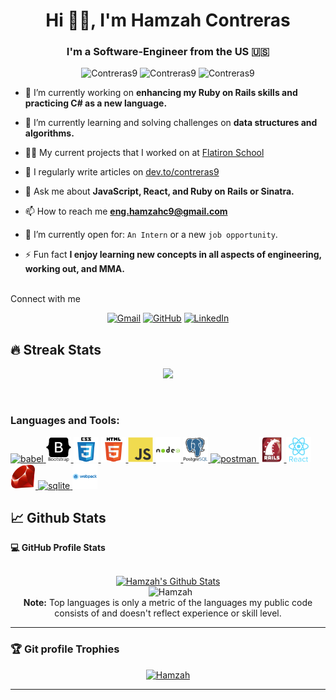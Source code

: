 <h1 align="center">Hi 👋🏼, I'm Hamzah Contreras</h1>
<h3 align="center">I'm a Software-Engineer from the US 🇺🇸</h3>

<p align="center"> <img src="https://komarev.com/ghpvc/?username=Contreras9&label=Profile%20views&color=0e75b6&style=flat" alt="Contreras9" />
		   <img src="https://badges.pufler.dev/repos/Contreras9" alt="Contreras9" />
		   <img src="https://img.shields.io/github/followers/Contreras9?label=Followers" alt="Contreras9" />
</p>

- 🔭 I’m currently working on **enhancing my Ruby on Rails skills and practicing C# as a new language.**

- 🌱 I’m currently learning and solving challenges on **data structures and algorithms.**

- 🏋🏽 My current projects that I worked on at [Flatiron School](https://github.com/Contreras9?tab=stars)

- 📝 I regularly write articles on [dev.to/contreras9](dev.to/contreras9)

- 💬 Ask me about **JavaScript, React, and Ruby on Rails or Sinatra.**

- 📫 How to reach me **eng.hamzahc9@gmail.com**
- 💭 I’m currently open for: `An Intern` or a new `job opportunity`.
- ⚡ Fun fact **I enjoy learning new concepts in all aspects of engineering, working out, and MMA.**
<br>

<!-- ## <img src="https://media.giphy.com/media/iY8CRBdQXODJSCERIr/giphy.gif" width="30px"> --> Connect with me
<p align="center">
	<a href="mailto:eng.hamzahc9@gmail.com"><img img src="https://img.shields.io/badge/gmail-%23EA4335.svg?style=plastic&logo=gmail&logoColor=white" alt="Gmail"/></a>
	<a href="https://github.com/Contreras9"><img src="https://img.shields.io/badge/github-%23181717.svg?style=plastic&logo=github&logoColor=white" alt="GitHub"/></a>
	<a href="https://www.linkedin.com/in/hamzah-contreras-1a7396160/"><img src="https://img.shields.io/badge/linkedin-%230A66C2.svg?style=plastic&logo=linkedin&logoColor=white" alt="LinkedIn"/></a>
</p>

## 🔥 Streak Stats
<p align="center"><img src="https://github-readme-streak-stats.herokuapp.com/?user=Contreras9&theme=algolia" /></p>

<br>

<h3 align="left">Languages and Tools:</h3>
<p align="left"> <a href="https://babeljs.io/" target="_blank" rel="noreferrer"> <img src="https://www.vectorlogo.zone/logos/babeljs/babeljs-icon.svg" alt="babel" width="40" height="40"/> </a> <a href="https://getbootstrap.com" target="_blank" rel="noreferrer"> <img src="https://raw.githubusercontent.com/devicons/devicon/master/icons/bootstrap/bootstrap-plain-wordmark.svg" alt="bootstrap" width="40" height="40"/> </a> <a href="https://www.w3schools.com/css/" target="_blank" rel="noreferrer"> <img src="https://raw.githubusercontent.com/devicons/devicon/master/icons/css3/css3-original-wordmark.svg" alt="css3" width="40" height="40"/> </a> <a href="https://www.w3.org/html/" target="_blank" rel="noreferrer"> <img src="https://raw.githubusercontent.com/devicons/devicon/master/icons/html5/html5-original-wordmark.svg" alt="html5" width="40" height="40"/> </a> <a href="https://developer.mozilla.org/en-US/docs/Web/JavaScript" target="_blank" rel="noreferrer"> <img src="https://raw.githubusercontent.com/devicons/devicon/master/icons/javascript/javascript-original.svg" alt="javascript" width="40" height="40"/> </a> <a href="https://nodejs.org" target="_blank" rel="noreferrer"> <img src="https://raw.githubusercontent.com/devicons/devicon/master/icons/nodejs/nodejs-original-wordmark.svg" alt="nodejs" width="40" height="40"/> </a> <a href="https://www.postgresql.org" target="_blank" rel="noreferrer"> <img src="https://raw.githubusercontent.com/devicons/devicon/master/icons/postgresql/postgresql-original-wordmark.svg" alt="postgresql" width="40" height="40"/> </a> <a href="https://postman.com" target="_blank" rel="noreferrer"> <img src="https://www.vectorlogo.zone/logos/getpostman/getpostman-icon.svg" alt="postman" width="40" height="40"/> </a> <a href="https://rubyonrails.org" target="_blank" rel="noreferrer"> <img src="https://raw.githubusercontent.com/devicons/devicon/master/icons/rails/rails-original-wordmark.svg" alt="rails" width="40" height="40"/> </a> <a href="https://reactjs.org/" target="_blank" rel="noreferrer"> <img src="https://raw.githubusercontent.com/devicons/devicon/master/icons/react/react-original-wordmark.svg" alt="react" width="40" height="40"/> </a> <a href="https://www.ruby-lang.org/en/" target="_blank" rel="noreferrer"> <img src="https://raw.githubusercontent.com/devicons/devicon/master/icons/ruby/ruby-original.svg" alt="ruby" width="40" height="40"/> </a> <a href="https://www.sqlite.org/" target="_blank" rel="noreferrer"> <img src="https://www.vectorlogo.zone/logos/sqlite/sqlite-icon.svg" alt="sqlite" width="40" height="40"/> </a> <a href="https://webpack.js.org" target="_blank" rel="noreferrer"> <img src="https://raw.githubusercontent.com/devicons/devicon/d00d0969292a6569d45b06d3f350f463a0107b0d/icons/webpack/webpack-original-wordmark.svg" alt="webpack" width="40" height="40"/> </a> </p>

## 📈 Github Stats

<summary><b>💻 GitHub Profile Stats</b></summary>
<br/>
<p align="center">
<a href="https://github.com/Contreras9/github-readme-stats"><img alt="Hamzah's Github Stats" src="https://github-readme-stats.vercel.app/api?username=Contreras9&show_icons=true&count_private=true&theme=algolia" height="192px"/></a>
<br/>
&nbsp;
<img src="https://github-readme-stats.vercel.app/api/top-langs?username=Contreras9&langs_count=10&show_icons=true&locale=en&layout=compact&theme=algolia" alt="Hamzah" height="192px"/>
<br/>
<b>Note:</b> Top languages is only a metric of the languages my public code consists of and doesn't reflect experience or skill level.
</p>

----

### :trophy: Git profile Trophies

<p align="center"> <a href="https://github.com/Contreras9/github-profile-trophy"><img src="https://github-profile-trophy.vercel.app/?username=Contreras9&layout=compact&theme=algolia" alt="Hamzah" /></a> </p>

----
